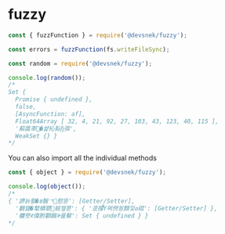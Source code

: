 # fuzzy

```javascript
const { fuzzFunction } = require('@devsnek/fuzzy');

const errors = fuzzFunction(fs.writeFileSync);
```

```javascript
const random = require('@devsnek/fuzzy');

console.log(random());
/*
Set {
  Promise { undefined },
  false,
  [AsyncFunction: af],
  Float64Array [ 32, 4, 21, 92, 27, 103, 43, 123, 40, 115 ],
  '蔛匫㪯�쌽抋㕗ᾒ弭',
  WeakSet {} }
*/
```

You can also import all the individual methods
```javascript
const { object } = require('@devsnek/fuzzy');

console.log(object());
/*
{ '䛺늙휠�ꇆ䣽ㄱ慰뜐': [Getter/Setter],
  '鷭랦�㲠幘聩䖾젶쁟': { '콨撐Ὗ쩌㒌쑁顠낓ꞛ䃔': [Getter/Setter] },
  '軁뢧ꉷ偉胕顴䩈ꐃ뮲鯬': Set { undefined } }
*/
```
